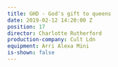```yaml
---
title: GHD - God's gift to queens
date: 2019-02-12 14:20:00 Z
position: 17
director: Charlotte Rutherford
production-company: Cult Ldn
equipment: Arri Alexa Mini
is-shown: false
---
```


